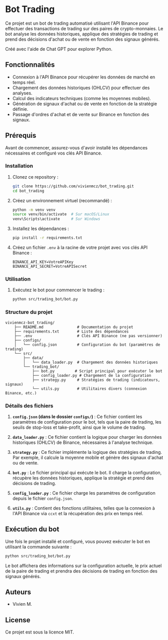 
# Bot Trading

Ce projet est un bot de trading automatisé utilisant l'API Binance pour effectuer des transactions de trading sur des paires de crypto-monnaies. Le bot analyse les données historiques, applique des stratégies de trading et prend des décisions d'achat ou de vente en fonction des signaux générés.

Créé avec l'aide de Chat GPT pour explorer Python.

## Fonctionnalités

- Connexion à l'API Binance pour récupérer les données de marché en temps réel.
- Chargement des données historiques (OHLCV) pour effectuer des analyses.
- Calcul des indicateurs techniques (comme les moyennes mobiles).
- Génération de signaux d'achat ou de vente en fonction de la stratégie définie.
- Passage d'ordres d'achat et de vente sur Binance en fonction des signaux.

## Prérequis

Avant de commencer, assurez-vous d'avoir installé les dépendances nécessaires et configuré vos clés API Binance.

### Installation

1. Clonez ce repository :
   ```bash
   git clone https://github.com/vivienmcz/bot_trading.git
   cd bot_trading
   ```

2. Créez un environnement virtuel (recommandé) :
   ```bash
   python -m venv venv
   source venv/bin/activate  # Sur macOS/Linux
   venv\Scripts\activate     # Sur Windows
   ```

3. Installez les dépendances :
   ```bash
   pip install -r requirements.txt
   ```

4. Créez un fichier `.env` à la racine de votre projet avec vos clés API Binance :
   ```
   BINANCE_API_KEY=VotreAPIKey
   BINANCE_API_SECRET=VotreAPISecret
   ```

### Utilisation

1. Exécutez le bot pour commencer le trading :
   ```bash
   python src/trading_bot/bot.py
   ```

### Structure du projet

```
vivienmcz-bot_trading/
    ├── README.md               # Documentation du projet
    ├── requirements.txt        # Liste des dépendances
    ├── .env                    # Clés API Binance (ne pas versionner)
    ├── configs/
    │   └── config.json         # Configuration du bot (paramètres de trading)
    └── src/
        ├── data/
        │   └── data_loader.py  # Chargement des données historiques
        └── trading_bot/
            ├── bot.py         # Script principal pour exécuter le bot
            ├── config_loader.py # Chargement de la configuration
            ├── strategy.py     # Stratégies de trading (indicateurs, signaux)
            └── utils.py        # Utilitaires divers (connexion Binance, etc.)
```

### Détails des fichiers

1. **`config.json` (dans le dossier `configs/`)** : Ce fichier contient les paramètres de configuration pour le bot, tels que la paire de trading, les seuils de stop-loss et take-profit, ainsi que le volume de trading.

2. **`data_loader.py`** : Ce fichier contient la logique pour charger les données historiques (OHLCV) de Binance, nécessaires à l'analyse technique.

3. **`strategy.py`** : Ce fichier implémente la logique des stratégies de trading. Par exemple, il calcule la moyenne mobile et génère des signaux d'achat ou de vente.

4. **`bot.py`** : Le fichier principal qui exécute le bot. Il charge la configuration, récupère les données historiques, applique la stratégie et prend des décisions de trading.

5. **`config_loader.py`** : Ce fichier charge les paramètres de configuration depuis le fichier `config.json`.

6. **`utils.py`** : Contient des fonctions utilitaires, telles que la connexion à l'API Binance via `ccxt` et la récupération des prix en temps réel.

## Exécution du bot

Une fois le projet installé et configuré, vous pouvez exécuter le bot en utilisant la commande suivante :

```bash
python src/trading_bot/bot.py
```

Le bot affichera des informations sur la configuration actuelle, le prix actuel de la paire de trading et prendra des décisions de trading en fonction des signaux générés.

## Auteurs

- Vivien M. 

## License

Ce projet est sous la licence MIT.

